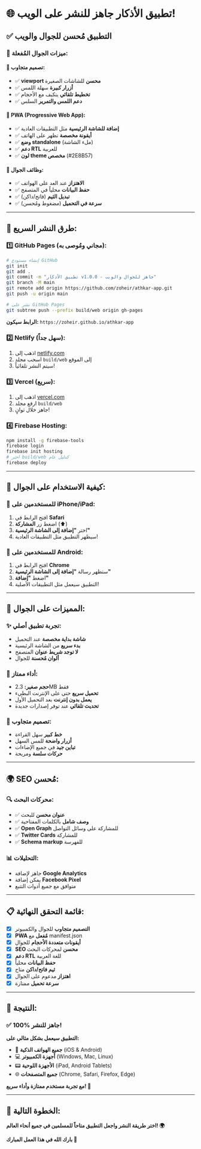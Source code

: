 # 🌐 **تطبيق الأذكار جاهز للنشر على الويب!**

## ✅ **التطبيق مُحسن للجوال والويب**

### 📱 **ميزات الجوال المُفعلة:**

#### **🎨 تصميم متجاوب:**
- ✅ **viewport محسن** للشاشات الصغيرة
- ✅ **أزرار كبيرة** سهلة اللمس 
- ✅ **تخطيط تلقائي** يتكيف مع الأحجام
- ✅ **دعم اللمس والتمرير** السلس

#### **📲 PWA (Progressive Web App):**
- ✅ **إضافة للشاشة الرئيسية** مثل التطبيقات العادية
- ✅ **أيقونة مخصصة** تظهر على الهاتف
- ✅ **وضع standalone** (ملء الشاشة)
- ✅ **دعم RTL** للعربية
- ✅ **لون theme مخصص** (#2E8B57)

#### **🔧 وظائف الجوال:**
- ✅ **الاهتزاز** عند العد على الهواتف
- ✅ **حفظ البيانات** محلياً في المتصفح
- ✅ **تبديل الثيم** (فاتح/داكن)
- ✅ **سرعة في التحميل** (مضغوط ومُحسن)

---

## 🚀 **طرق النشر السريع:**

### **1️⃣ GitHub Pages (مجاني ومُوصى به):**
```bash
# إنشاء مستودع GitHub
git init
git add .
git commit -m "تطبيق الأذكار v1.0.0 - جاهز للجوال والويب"
git branch -M main
git remote add origin https://github.com/zoheir/athkar-app.git
git push -u origin main

# نشر على GitHub Pages
git subtree push --prefix build/web origin gh-pages
```
**الرابط سيكون:** `https://zoheir.github.io/athkar-app`

### **2️⃣ Netlify (سهل جداً):**
1. اذهب إلى [netlify.com](https://netlify.com)
2. اسحب مجلد `build/web` إلى الموقع
3. سيتم النشر تلقائياً!

### **3️⃣ Vercel (سريع):**
1. اذهب إلى [vercel.com](https://vercel.com)
2. ارفع مجلد `build/web`
3. جاهز خلال ثوانٍ!

### **4️⃣ Firebase Hosting:**
```bash
npm install -g firebase-tools
firebase login
firebase init hosting
# اختر build/web كدليل عام
firebase deploy
```

---

## 📱 **كيفية الاستخدام على الجوال:**

### **📲 للمستخدمين على iPhone/iPad:**
1. افتح الرابط في **Safari**
2. اضغط زر **المشاركة** (⬆️)
3. اختر **"إضافة إلى الشاشة الرئيسية"**
4. سيظهر التطبيق مثل التطبيقات العادية!

### **🤖 للمستخدمين على Android:**
1. افتح الرابط في **Chrome**
2. ستظهر رسالة **"إضافة إلى الشاشة الرئيسية"**
3. اضغط **"إضافة"**
4. التطبيق سيعمل مثل التطبيقات الأصلية!

---

## 🎯 **المميزات على الجوال:**

### ✨ **تجربة تطبيق أصلي:**
- **شاشة بداية مخصصة** عند التحميل
- **بدء سريع** من الشاشة الرئيسية  
- **لا توجد شريط عنوان** المتصفح
- **ألوان مُحسنة** للجوال

### 🔋 **أداء ممتاز:**
- **حجم صغير:** 2.3MB فقط
- **تحميل سريع** حتى على الإنترنت البطيء
- **يعمل بدون إنترنت** بعد التحميل الأول
- **تحديث تلقائي** عند توفر إصدارات جديدة

### 🎨 **تصميم متجاوب:**
- **خط كبير** سهل القراءة
- **أزرار واضحة** للمس السهل
- **تباين جيد** في جميع الإضاءات
- **حركات سلسة** ومريحة

---

## 🌍 **SEO مُحسن:**

### 🔍 **محركات البحث:**
- ✅ **عنوان محسن** للبحث
- ✅ **وصف شامل** بالكلمات المفتاحية
- ✅ **Open Graph** للمشاركة على وسائل التواصل
- ✅ **Twitter Cards** للمشاركة
- ✅ **Schema markup** للفهرسة

### 📊 **التحليلات:**
- جاهز لإضافة **Google Analytics**
- يمكن إضافة **Facebook Pixel**
- متوافق مع جميع أدوات التتبع

---

## 📋 **قائمة التحقق النهائية:**

- [x] **التصميم متجاوب** للجوال والكمبيوتر
- [x] **PWA مُفعل** مع manifest.json
- [x] **أيقونات متعددة الأحجام** للجوال
- [x] **SEO محسن** لمحركات البحث
- [x] **دعم RTL** للغة العربية
- [x] **حفظ البيانات** محلياً
- [x] **ثيم فاتح/داكن** متاح
- [x] **اهتزاز** مدعوم على الجوال
- [x] **سرعة تحميل** ممتازة

---

## 🎉 **النتيجة:**

### **✅ 100% جاهز للنشر!**

**التطبيق سيعمل بشكل مثالي على:**
- 📱 **جميع الهواتف الذكية** (iOS & Android)
- 💻 **أجهزة الكمبيوتر** (Windows, Mac, Linux)  
- 📟 **الأجهزة اللوحية** (iPad, Android Tablets)
- 🌐 **جميع المتصفحات** (Chrome, Safari, Firefox, Edge)

**مع تجربة مستخدم ممتازة وأداء سريع! 🚀**

---

## 🔗 **الخطوة التالية:**

**اختر طريقة النشر واجعل التطبيق متاحاً للمسلمين في جميع أنحاء العالم! 🌍**

**بارك الله في هذا العمل المبارك 🤲**
